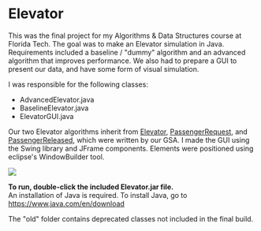 Elevator
============
This was the final project for my Algorithms & Data Structures course at Florida Tech. The goal was to make an Elevator simulation in Java. Requirements included a baseline / "dummy" algorithm and an advanced algorithm that improves performance. We also had to prepare a GUI to present our data, and have some form of visual simulation.  

I was responsible for the following classes:
* AdvancedElevator.java
* BaselineElevator.java
* ElevatorGUI.java

Our two Elevator algorithms inherit from [Elevator](https://github.com/bcanseco/elevator/blob/master/Codebase/Elevator.java), [PassengerRequest](https://github.com/bcanseco/elevator/blob/master/Codebase/PassengerRequest.java), and [PassengerReleased](https://github.com/bcanseco/elevator/blob/master/Codebase/PassengerReleased.java), which were written by our GSA. I made the GUI using the Swing library and JFrame components. Elements were positioned using eclipse's WindowBuilder tool.

![](http://puu.sh/pqazG/46de8a15c9.png)

**To run, double-click the included Elevator.jar file.**  
An installation of Java is required. To install Java, go to https://www.java.com/en/download

The "old" folder contains deprecated classes not included in the final build.
